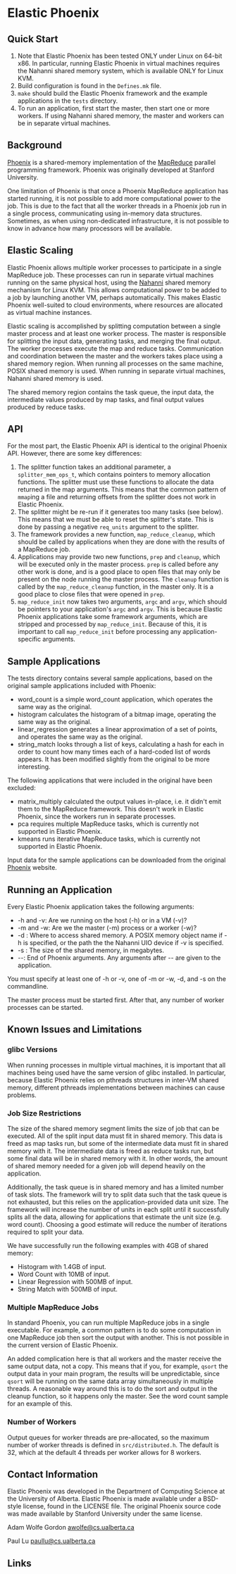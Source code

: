 Elastic Phoenix
===============

Quick Start
-----------

1. Note that Elastic Phoenix has been tested ONLY under Linux on 64-bit x86.  In
   particular, running Elastic Phoenix in virtual machines requires the Nahanni
   shared memory system, which is available ONLY for Linux KVM.
2. Build configuration is found in the `Defines.mk` file.
3. `make` should build the Elastic Phoenix framework and the example
   applications in the `tests` directory.
4. To run an application, first start the master, then start one or more
   workers.  If using Nahanni shared memory, the master and workers can be in
   separate virtual machines.

Background
----------

[Phoenix][] is a shared-memory implementation of the [MapReduce][] parallel
programming framework.  Phoenix was originally developed at Stanford
University.

One limitation of Phoenix is that once a Phoenix MapReduce application has
started running, it is not possible to add more computational power to the job.
This is due to the fact that all the worker threads in a Phoenix job run in a
single process, communicating using in-memory data structures.  Sometimes, as
when using non-dedicated infrastructure, it is not possible to know in advance
how many processors will be available.

Elastic Scaling
---------------

Elastic Phoenix allows multiple worker processes to participate in a single
MapReduce job.  These processes can run in separate virtual machines running on
the same physical host, using the [Nahanni][] shared memory mechanism for Linux
KVM.  This allows computational power to be added to a job by launching another
VM, perhaps automatically.  This makes Elastic Phoenix well-suited to cloud
environments, where resources are allocated as virtual machine instances.

Elastic scaling is accomplished by splitting computation between a single master
process and at least one worker process.  The master is responsible for
splitting the input data, generating tasks, and merging the final output.  The
worker processes execute the map and reduce tasks.  Communication and
coordination between the master and the workers takes place using a shared
memory region.  When running all processes on the same machine, POSIX shared
memory is used.  When running in separate virtual machines, Nahanni shared
memory is used.

The shared memory region contains the task queue, the input data, the
intermediate values produced by map tasks, and final output values produced by
reduce tasks.

API
---

For the most part, the Elastic Phoenix API is identical to the original Phoenix
API.  However, there are some key differences:

1. The splitter function takes an additional parameter, a `splitter_mem_ops_t`,
   which contains pointers to memory allocation functions.  The splitter must
   use these functions to allocate the data returned in the map arguments.  This
   means that the common pattern of `mmap`ing a file and returning offsets from
   the splitter does not work in Elastic Phoenix.
2. The splitter might be re-run if it generates too many tasks (see below).
   This means that we must be able to reset the splitter's state.  This is done
   by passing a negative `req_units` argument to the splitter.
3. The framework provides a new function, `map_reduce_cleanup`, which should be
   called by applications when they are done with the results of a MapReduce
   job.
4. Applications may provide two new functions, `prep` and `cleanup`, which will
   be executed only in the master process.  `prep` is called before any other
   work is done, and is a good place to open files that may only be present on
   the node running the master process.  The `cleanup` function is called by the
   `map_reduce_cleanup` function, in the master only.  It is a good place to
   close files that were opened in `prep`.
5. `map_reduce_init` now takes two arguments, `argc` and `argv`, which should be
   pointers to your application's `argc` and `argv`.  This is because Elastic
   Phoenix applications take some framework arguments, which are stripped and
   processed by `map_reduce_init`.  Because of this, it is important to call
   `map_reduce_init` before processing any application-specific arguments.

Sample Applications
-------------------

The tests directory contains several sample applications, based on the original
sample applications included with Phoenix:

* word_count is a simple word_count application, which operates the same way as
  the original.
* histogram calculates the histogram of a bitmap image, operating the same way
  as the original.
* linear_regression generates a linear approximation of a set of points, and
  operates the same way as the original.
* string_match looks through a list of keys, calculating a hash for each in
  order to count how many times each of a hard-coded list of words appears.  It
  has been modified slightly from the original to be more interesting.

The following applications that were included in the original have been
excluded:

* matrix_multiply calculated the output values in-place, i.e. it didn't emit
  them to the MapReduce framework.  This doesn't work in Elastic Phoenix, since
  the workers run in separate processes.
* pca requires multiple MapReduce tasks, which is currently not supported in
  Elastic Phoenix.
* kmeans runs iterative MapReduce tasks, which is currently not supported in
  Elastic Phoenix.
 
Input data for the sample applications can be downloaded from the original
[Phoenix][] website.
  
Running an Application
----------------------

Every Elastic Phoenix application takes the following arguments:

* -h and -v: Are we running on the host (-h) or in a VM (-v)?
* -m and -w: Are we the master (-m) process or a worker (-w)?
* -d <name>: Where to access shared memory.  A POSIX memory object name if -h is
specified, or the path the the Nahanni UIO device if -v is specified.
* -s <size>: The size of the shared memory, in megabytes.
* --: End of Phoenix arguments.  Any arguments after -- are given to the
application.

You must specify at least one of -h or -v, one of -m or -w, -d, and -s on the
commandline.

The master process must be started first.  After that, any number of worker
processes can be started.

Known Issues and Limitations
----------------------------

### glibc Versions

When running processes in multiple virtual machines, it is important that all
machines being used have the same version of glibc installed.  In particular,
because Elastic Phoenix relies on pthreads structures in inter-VM shared memory,
different pthreads implementations between machines can cause problems.

### Job Size Restrictions
  
The size of the shared memory segment limits the size of job that can be
executed.  All of the split input data must fit in shared memory.  This data is
freed as map tasks run, but some of the intermediate data must fit in shared
memory with it.  The intermediate data is freed as reduce tasks run, but some
final data will be in shared memory with it.  In other words, the amount of
shared memory needed for a given job will depend heavily on the application.

Additionally, the task queue is in shared memory and has a limited number of
task slots.  The framework will try to split data such that the task queue is
not exhausted, but this relies on the application-provided data unit size.  The
framework will increase the number of units in each split until it successfully
splits all the data, allowing for applications that estimate the unit size
(e.g. word count).  Choosing a good estimate will reduce the number of
iterations required to split your data.

We have successfully run the following examples with 4GB of shared memory:

* Histogram with 1.4GB of input.
* Word Count with 10MB of input.
* Linear Regression with 500MB of input.
* String Match with 500MB of input.

### Multiple MapReduce Jobs

In standard Phoenix, you can run multiple MapReduce jobs in a single
executable.  For example, a common pattern is to do some computation in one
MapReduce job then sort the output with another.  This is not possible in the
current version of Elastic Phoenix.

An added complication here is that all workers and the master receive the same
output data, not a copy.  This means that if you, for example, `qsort` the
output data in your main program, the results will be unpredictable, since
`qsort` will be running on the same data array simultaneously in multiple
threads.  A reasonable way around this is to do the sort and output in the
cleanup function, so it happens only the master.  See the word count sample for
an example of this.

### Number of Workers

Output queues for worker threads are pre-allocated, so the maximum number of
worker threads is defined in `src/distributed.h`.  The default is 32, which at
the default 4 threads per worker allows for 8 workers.

Contact Information
-------------------

Elastic Phoenix was developed in the Department of Computing Science at the
University of Alberta.  Elastic Phoenix is made available under a BSD-style
license, found in the LICENSE file.  The original Phoenix source code was made
available by Stanford University under the same license.

Adam Wolfe Gordon <awolfe@cs.ualberta.ca>

Paul Lu <paullu@cs.ualberta.ca>

Links
-----

[Phoenix]: http://mapreduce.stanford.edu
[MapReduce]: http://labs.google.com/papers/mapreduce.html
[Nahanni]: http://gitorious.com/nahanni
